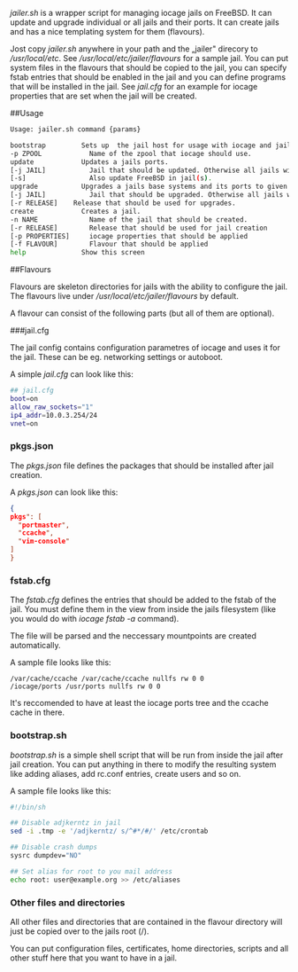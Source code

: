 _jailer.sh_ is a wrapper script for managing iocage jails on FreeBSD. It can update and upgrade individual or all jails and their ports. It can create jails and has a nice templating system for them (flavours).

Jost copy _jailer.sh_ anywhere in your path and the „jailer" direcory to _/usr/local/etc_. See _/usr/local/etc/jailer/flavours_ for a sample jail. You can put system files in the flavours that should be copied to the jail, you can specify fstab entries that should be enabled in the jail and you can define programs that will be installed in the jail. See _jail.cfg_ for an example for iocage properties that are set when the jail will be created.

##Usage

  ```sh
Usage: jailer.sh command {params}

bootstrap         Sets up  the jail host for usage with iocage and jailer.sh.
  -p ZPOOL            Name of the zpool that iocage should use.
update            Updates a jails ports.
  [-j JAIL]           Jail that should be updated. Otherwise all jails will be processed.
  [-s]                Also update FreeBSD in jail(s).
upgrade           Upgrades a jails base systems and its ports to given FreeBSD release.
  [-j JAIL]           Jail that should be upgraded. Otherwise all jails will be processed.
  [-r RELEASE]    Release that should be used for upgrades.
create            Creates a jail.
  -n NAME             Name of the jail that should be created.
  [-r RELEASE]        Release that should be used for jail creation
  [-p PROPERTIES]     iocage properties that should be applied
  [-f FLAVOUR]        Flavour that should be applied
help              Show this screen
  ```

##Flavours

Flavours are skeleton directories for jails with the ability to configure the jail. The flavours live under _/usr/local/etc/jailer/flavours_ by default.

A flavour can consist of the following parts (but all of them are optional).

###jail.cfg

The jail config contains configuration parametres of iocage and uses it for the jail. These can be eg. networking settings or autoboot.

A simple _jail.cfg_ can look like this:
  ```sh
## jail.cfg
boot=on
allow_raw_sockets="1"
ip4_addr=10.0.3.254/24
vnet=on
  ```
### pkgs.json

The _pkgs.json_ file defines the packages that should be installed after jail creation.

A _pkgs.json_ can look like this:

  ```json
{
  pkgs": [
    "portmaster",
    "ccache",
    "vim-console"
  ]
}
  ```

### fstab.cfg

The _fstab.cfg_ defines the entries that should be added to the fstab of the jail. You must define them in the view from inside the jails filesystem (like you would do with _iocage fstab -a_ command).

The file will be parsed and the neccessary mountpoints are created automatically.

A sample file looks like this:

   ```fstab
/var/cache/ccache /var/cache/ccache nullfs rw 0 0
/iocage/ports /usr/ports nullfs rw 0 0
   ```

It's reccomended to have at least the iocage ports tree and the ccache cache in there.

### bootstrap.sh

_bootstrap.sh_ is a simple shell script that will be run from inside the jail after jail creation. You can put anything in there to modify the resulting system like adding aliases, add rc.conf entries, create users and so on.

A sample file looks like this:

  ```sh
#!/bin/sh

## Disable adjkerntz in jail
sed -i .tmp -e '/adjkerntz/ s/^#*/#/' /etc/crontab

## Disable crash dumps
sysrc dumpdev="NO"

## Set alias for root to you mail address
echo root: user@example.org >> /etc/aliases

  ```

### Other files and directories

All other files and directories that are contained in the flavour directory will just be copied over to the jails root (/).

You can put configuration files, certificates, home directories, scripts and all other stuff here that you want to have in a jail.